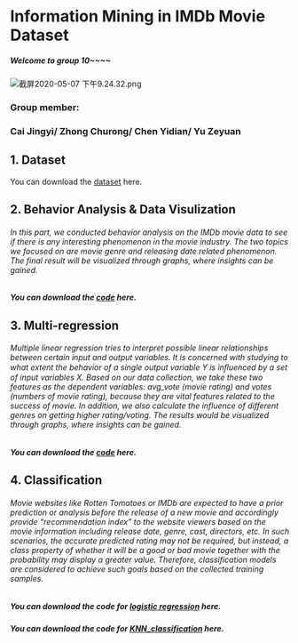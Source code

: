# Information Mining in IMDb Movie Dataset
##### Welcome to group 10~~~~
![截屏2020-05-07 下午9.24.32.png](https://i.loli.net/2020/05/07/fyDtFha4ukdOcXe.png)
### Group member: 
### Cai Jingyi/ Zhong Churong/ Chen Yidian/ Yu Zeyuan

## 1. Dataset
You can download the [dataset](https://github.com/zhongchurong/K6312-group10/tree/master/Dataset) here.
## 2. Behavior Analysis & Data Visulization
###### In this part, we conducted behavior analysis on the IMDb movie data to see if there is any interesting phenomenon in the movie industry. The two topics we focused on are movie genre and releasing date related phenomenon. The final result will be visualized through graphs, where insights can be gained. 
##### You can download the [code](https://github.com/K6312-group10/k6312-group10/blob/master/Code/Visualization.ipynb) here.
## 3. Multi-regression
###### Multiple linear regression tries to interpret possible linear relationships between certain input and output variables. It is concerned with studying to what extent the behavior of a single output variable Y is inﬂuenced by a set of input variables X. Based on our data collection, we take these two features as the dependent variables: avg_vote (movie rating) and votes (numbers of movie rating), because they are vital features related to the success of movie. In addition, we also calculate the influence of different genres on getting higher rating/voting. The results would be visualized through graphs, where insights can be gained.
##### You can download the [code](https://github.com/K6312-group10/k6312-group10/blob/master/Code/Multi_reg.ipynb) here.
## 4. Classification
###### Movie websites like Rotten Tomatoes or IMDb are expected to have a prior prediction or analysis before the release of a new movie and accordingly provide “recommendation index” to the website viewers based on the movie information including release date, genre, cast, directors, etc. In such scenarios, the accurate predicted rating may not be required, but instead, a class property of whether it will be a good or bad movie together with the probability may display a greater value. Therefore, classification models are considered to achieve such goals based on the collected training samples.
##### You can download the code for [logistic regression](https://github.com/K6312-group10/k6312-group10/blob/master/Code/Logistic_Regression.ipynbb) here.
##### You can download the code for [KNN_classification](https://github.com/K6312-group10/k6312-group10/blob/master/Code/KNN_Classification.ipynb) here.
